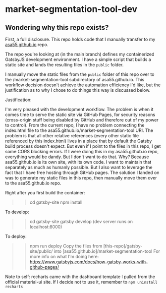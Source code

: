 # market-segmentation-tool-dev

## Wondering why this repo exists?

First, a full disclosure. This repo holds code that I manually transfer to my [asa55.github.io](https://github.com/asa55/asa55.github.io) repo.

The repo you're looking at (in the main branch) defines my containerized GatsbyJS development environment. I have a simple script that builds a static site and lands the resulting files in the ```public``` folder.

I manually move the static files from the ```public``` folder of this repo over to the /market-segmentation-tool subdirectory of asa55.github.io. This workflow decision doesn't achieve the automation efficiency I'd like, but the justification as to why I chose to do things this way is discussed below.

Justification:

I'm very pleased with the development workflow. The problem is when it comes time to serve the static site via GitHub Pages, for security reasons (cross-origin stuff being disabled by GitHub and therefore out of my power to control). From the current repo, I have no problem connecting the index.html file to the asa55.github.io/market-segmentation-tool URI. The problem is that all other relative references (every other static file referenced by this index.html) lives in a place that by default the Gatsby build process doesn't expect. But even if I point to the files in this repo, I get some CORS blocking errors. If I were doing this in my asa55.github.io repo, everything would be dandy. But I don't want to do that. Why? Because asa55.github.io is its own site, with its own code. I want to maintain that separately as much as humanly possible. But I also want to leverage the fact that I have free hosting through GitHub pages. The solution I landed on was to generate my static files in this repo, then manually move them over to the asa55.github.io repo. 

Right after you first build the container:
>> cd gatsby-site
>> npm install

To develop:
>> cd gatsby-site
>> gatsby develop
    (dev server runs on localhost:8000)

To deploy:
>> npm run deploy
Copy the files from [this-repo]/gatsby-site/public/ into [asa55.github.io]/market-segmentation-tool
For more info on what I'm doing here: https://www.gatsbyjs.com/docs/how-gatsby-works-with-github-pages/


Note to self: recharts came with the dashboard template I pulled from the official material-ui site. If I decide not to use it, remember to ```npm uninstall recharts```